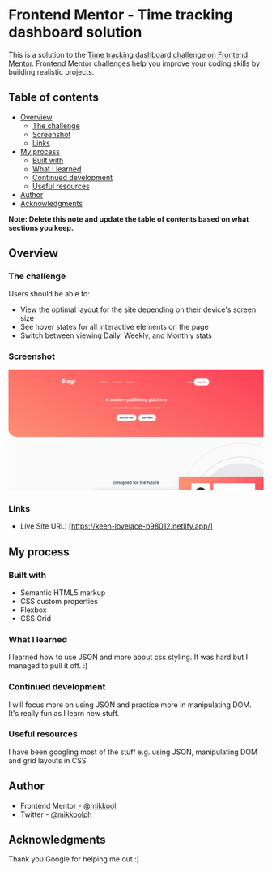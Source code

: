 # Frontend Mentor - Time tracking dashboard solution

This is a solution to the [Time tracking dashboard challenge on Frontend Mentor](https://www.frontendmentor.io/challenges/time-tracking-dashboard-UIQ7167Jw). Frontend Mentor challenges help you improve your coding skills by building realistic projects. 

## Table of contents

- [Overview](#overview)
  - [The challenge](#the-challenge)
  - [Screenshot](#screenshot)
  - [Links](#links)
- [My process](#my-process)
  - [Built with](#built-with)
  - [What I learned](#what-i-learned)
  - [Continued development](#continued-development)
  - [Useful resources](#useful-resources)
- [Author](#author)
- [Acknowledgments](#acknowledgments)

**Note: Delete this note and update the table of contents based on what sections you keep.**

## Overview

### The challenge

Users should be able to:

- View the optimal layout for the site depending on their device's screen size
- See hover states for all interactive elements on the page
- Switch between viewing Daily, Weekly, and Monthly stats

### Screenshot

![](./design/screenshot.png)

### Links

- Live Site URL: [https://keen-lovelace-b98012.netlify.app/]

## My process

### Built with

- Semantic HTML5 markup
- CSS custom properties
- Flexbox
- CSS Grid

### What I learned

I learned how to use JSON and more about css styling. It was hard but I managed to pull it off. :)

### Continued development

I will focus more on using JSON and practice more in manipulating DOM. It's really fun as I learn new stuff.

### Useful resources
I have been googling most of the stuff e.g. using JSON, manipulating DOM and grid layouts in CSS

## Author


- Frontend Mentor - [@mikkool](https://www.frontendmentor.io/profile/mikkool)
- Twitter - [@mikkoolph](https://www.twitter.com/mikkoolph)

## Acknowledgments

Thank you Google for helping me out :)